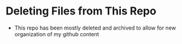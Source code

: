# Deleting Files from This Repo

* This repo has been mostly deleted and archived to allow for new organization of my github content
